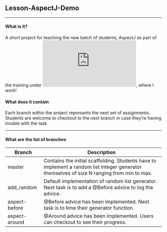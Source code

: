 ## Lesson-AspectJ-Demo ##
---


#### What is it? ####
A short project for teaching the new batch of students, AspectJ as part of the training under ![Accolite University](https://github.com/isopropylcyanide/Lesson-AspectJ-Demo/blob/master/README.md), where I work!

#### What does it contain ####
Each branch within the project represents the next set of assignments. Students are welcome to checkout to the next branch in case they're having trouble with the task

---

#### What are the list of branches ####
Branch | Description
------------ | -------------
master | Contains the initial scaffolding. Students have to implement a random list integer generator themselves of size N ranging from min to max.
add_random | Default implementation of random list generator. Next task is to add a @Before advice to log the advice.
aspect-before | @Before advice has been implemented. Next task is to time their generator function.
aspect-around | @Around advice has been implemented. Users can checkout to see their progress.




